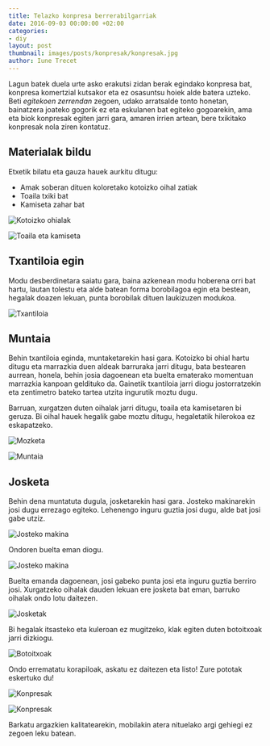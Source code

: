 ```yaml
---
title: Telazko konpresa berrerabilgarriak
date: 2016-09-03 00:00:00 +02:00
categories:
- diy
layout: post
thumbnail: images/posts/konpresak/konpresak.jpg
author: Iune Trecet
---
```


Lagun batek duela urte asko erakutsi zidan berak egindako konpresa bat, konpresa komertzial kutsakor eta ez osasuntsu
hoiek alde batera uzteko. Beti _egitekoen zerrendan_ zegoen, udako arratsalde
tonto honetan, bainatzera joateko gogorik ez eta eskulanen bat egiteko gogoarekin, ama eta biok konpresak egiten
jarri gara, amaren irrien artean, bere txikitako konpresak nola ziren kontatuz.

Materialak bildu
----------------

Etxetik bilatu eta gauza hauek aurkitu ditugu:

- Amak soberan dituen koloretako kotoizko oihal zatiak
- Toaila txiki bat
- Kamiseta zahar bat

![Kotoizko ohialak](/images/posts/konpresak/materialak.jpg)

![Toaila eta kamiseta](/images/posts/konpresak/materialak1.jpg)


Txantiloia egin
---------------

Modu desberdinetara saiatu gara, baina azkenean modu hoberena orri bat hartu, lautan tolestu eta alde batean forma
borobilagoa egin eta bestean, hegalak doazen lekuan, punta borobilak dituen laukizuzen modukoa.

![Txantiloia](/images/posts/konpresak/txantiloia.jpg)


Muntaia
-------

Behin txantiloia eginda, muntaketarekin hasi gara. Kotoizko bi ohial hartu ditugu eta marrazkia duen aldeak
barruraka jarri ditugu, bata bestearen aurrean, honela, behin josia dagoenean eta buelta ematerako momentuan marrazkia
kanpoan geldituko da. Gainetik txantiloia jarri diogu jostorratzekin eta zentimetro bateko tartea utzita ingurutik moztu dugu.

Barruan, xurgatzen duten oihalak jarri ditugu, toaila eta kamisetaren bi geruza. Bi oihal hauek hegalik gabe moztu
ditugu, hegaletatik hilerokoa ez eskapatzeko.

![Mozketa](/images/posts/konpresak/montajea.jpg)

![Muntaia](/images/posts/konpresak/montajea1.jpg)


Josketa
-------

Behin dena muntatuta dugula, josketarekin hasi gara. Josteko makinarekin josi dugu errezago egiteko. Lehenengo inguru
guztia josi dugu, alde bat josi gabe utziz.

![Josteko makina](/images/posts/konpresak/josi.jpg)

Ondoren buelta eman diogu.

![Josteko makina](/images/posts/konpresak/josi2.jpg)

Buelta emanda dagoenean, josi gabeko punta josi eta inguru guztia berriro josi. Xurgatzeko oihalak dauden lekuan ere
josketa bat eman, barruko oihalak ondo lotu daitezen.

![Josketak](/images/posts/konpresak/josi4.jpg)

Bi hegalak itsasteko eta kuleroan ez mugitzeko, klak egiten duten botoitxoak jarri dizkiogu.

![Botoitxoak](/images/posts/konpresak/josi5.jpg)

Ondo errematatu korapiloak, askatu ez daitezen eta listo! Zure pototak eskertuko du!

![Konpresak](/images/posts/konpresak/bukatua.jpg)

![Konpresak](/images/posts/konpresak/bukatua1.jpg)

<p class="note">Barkatu argazkien kalitatearekin, mobilakin atera nituelako argi gehiegi ez zegoen leku batean.</p>

